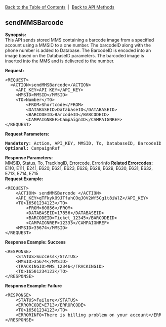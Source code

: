 <a href="/1.3/README.md">Back to the Table of Contents</a>&nbsp;&nbsp;|&nbsp;&nbsp;<a href="API_METHODS.md">Back to API Methods</a>
<h2>sendMMSBarcode</h2>
<p><strong>Synopsis:</strong><br />
This API sends stored MMS containing a barcode image from a specified account using a MMSID to a one number. The barcodeID along with the phone number is added to Database. The BarcodeID is encoded into an image based on the DatabaseID parameters. The barcoded image is inserted into the MMS and is delivered to the number.</p>
<div><strong>Request:</strong></div>
<pre>&lt;REQUEST&gt;
  &lt;ACTION&gt;sendMMSBarcode&lt;/ACTION&gt;
	&lt;API_KEY&gt;API KEY&lt;/API_KEY&gt;
	&lt;MMSID&gt;MMSID&lt;/MMSID&gt;
	&lt;TO&gt;Number&lt;/TO&gt;
        &lt;FROM&gt;Shortcode&lt;/FROM&gt;
        &lt;DATABASEID&gt;DatabaseID&lt;/DATABASEID&gt;
        &lt;BARCODEID&gt;BarcodeID&lt;/BARCODEID&gt;
        &lt;CAMPAIGNREF&gt;CampaignID&lt;/CAMPAIGNREF&gt;
&lt;/REQUEST&gt;</pre>
<div><strong>Request Parameters:</strong></div>
<pre><strong>Mandatory:</strong> Action, API_KEY, MMSID, To, DatabaseID, BarcodeID, From
<strong>Optional: </strong>CampaignRef</pre>
<strong>Response Parameters:</strong><br />
MMSID, Status, To, TrackingID, Errorcode, Errorinfo
<strong>Related Errorcodes: </strong><br />
E110, E111, E241, E620, E621, E623, E626, E628, E629, E630, E631, E632, E713, E714, E715
  
<div><strong>Request Example:</strong></div>
<pre>&lt;REQUEST&gt;
	&lt;ACTION&gt; sendMMSBarcode &lt;/ACTION&gt;
	&lt;API_KEY&gt;qTFkykO9JTfahCOqJ0V2Wf5Cg1t8iWlZ&lt;/API_KEY&gt;
	&lt;TO&gt;16501234123&lt;/TO&gt;
        &lt;FROM&gt;60856&lt;/FROM&gt;
        &lt;DATABASEID&gt;17856&lt;/DATABASEID&gt;
        &lt;BARCODEID&gt;Ticket_12345&lt;/BARCODEID&gt;
        &lt;CAMPAIGNREF&gt;12333&lt;/CAMPAIGNREF&gt;
	&lt;MMSID&gt;35674&lt;/MMSID&gt;
&lt;/REQUEST&gt;</pre>
<div><strong>Response Example: Success</strong></div>
<pre>&lt;RESPONSE&gt;
    &lt;STATUS&gt;Success&lt;/STATUS&gt;
    &lt;MMSID&gt;35674&lt;/MMSID&gt;
    &lt;TRACKINGID&gt;MMS_12346&lt;/TRACKINGID&gt;
    &lt;TO&gt;16501234123&lt;/TO&gt;
&lt;/RESPONSE&gt;</pre>
<div><strong>Response Example: Failure</strong></div>
<pre>&lt;RESPONSE&gt;
    &lt;STATUS&gt;Failure&lt;/STATUS&gt;
    &lt;ERRORCODE&gt;E713&lt;/ERRORCODE&gt;
    &lt;TO&gt;16501234123&lt;/TO&gt;
    &lt;ERRORINFO&gt;There is billing problem on your account&lt;/ERRORINFO&gt;
&lt;/RESPONSE&gt;</pre>
